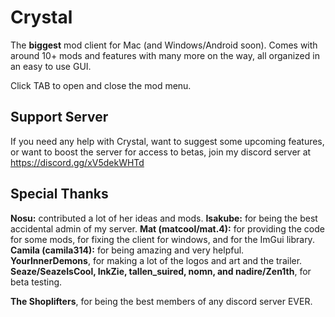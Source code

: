 # Crystal
The **biggest** mod client for Mac (and Windows/Android soon). Comes with around 10+ mods and features with many more on the way, all organized in an easy to use GUI. 

Click TAB to open and close the mod menu.

## Support Server
If you need any help with Crystal, want to suggest some upcoming features, or want to boost the server for access to betas, join my discord server at https://discord.gg/xV5dekWHTd

## Special Thanks
**Nosu:** contributed a lot of her ideas and mods.
**Isakube:** for being the best accidental admin of my server.
**Mat (matcool/mat.4):** for providing the code for some mods, for fixing the client for windows, and for the ImGui library.
**Camila (camila314):** for being amazing and very helpful.
**YourInnerDemons**, for making a lot of the logos and art and the trailer.
**Seaze/SeazeIsCool, InkZie, tallen_suired, nomn, and nadire/Zen1th**, for beta testing.

**The Shoplifters**, for being the best members of any discord server EVER.